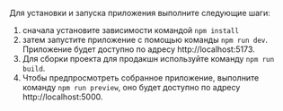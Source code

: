 Для установки и запуска приложения выполните следующие шаги:

1. сначала установите зависимости командой `npm install`
2. затем запустите приложение с помощью команды `npm run dev`. Приложение будет доступно по адресу http://localhost:5173.
3. Для сборки проекта для продакшн используйте команду `npm run build`.
4. Чтобы предпросмотреть собранное приложение, выполните команду `npm run preview`, оно будет доступно по адресу http://localhost:5000.

